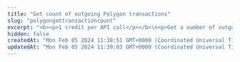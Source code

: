 ```yaml
---
title: "Get count of outgoing Polygon transactions"
slug: "polygongettransactioncount"
excerpt: "<b><p>1 credit per API call</p></b>\n<p>Get a number of outgoing Polygon transactions for the address. When a transaction is sent, there can be multiple outgoing transactions,\nwhich are not yet processed by the blockchain. To distinguish between them, there is a counter called a nonce, which represents\nthe order of the transaction in the list of outgoing transactions.</p>"
hidden: false
createdAt: "Mon Feb 05 2024 11:38:51 GMT+0000 (Coordinated Universal Time)"
updatedAt: "Mon Feb 05 2024 11:39:03 GMT+0000 (Coordinated Universal Time)"
---
```

